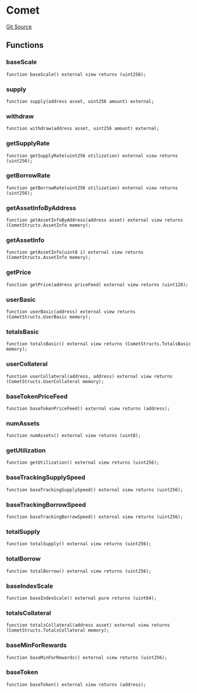 # Comet
[Git Source](https://github.com/SyncCode2017/yield-aggregator-hh/blob/9547b64ff0dde35cf66a54081393a0499b5c1eda/contracts/interfaces/IComet.sol)


## Functions
### baseScale


```solidity
function baseScale() external view returns (uint256);
```

### supply


```solidity
function supply(address asset, uint256 amount) external;
```

### withdraw


```solidity
function withdraw(address asset, uint256 amount) external;
```

### getSupplyRate


```solidity
function getSupplyRate(uint256 utilization) external view returns (uint256);
```

### getBorrowRate


```solidity
function getBorrowRate(uint256 utilization) external view returns (uint256);
```

### getAssetInfoByAddress


```solidity
function getAssetInfoByAddress(address asset) external view returns (CometStructs.AssetInfo memory);
```

### getAssetInfo


```solidity
function getAssetInfo(uint8 i) external view returns (CometStructs.AssetInfo memory);
```

### getPrice


```solidity
function getPrice(address priceFeed) external view returns (uint128);
```

### userBasic


```solidity
function userBasic(address) external view returns (CometStructs.UserBasic memory);
```

### totalsBasic


```solidity
function totalsBasic() external view returns (CometStructs.TotalsBasic memory);
```

### userCollateral


```solidity
function userCollateral(address, address) external view returns (CometStructs.UserCollateral memory);
```

### baseTokenPriceFeed


```solidity
function baseTokenPriceFeed() external view returns (address);
```

### numAssets


```solidity
function numAssets() external view returns (uint8);
```

### getUtilization


```solidity
function getUtilization() external view returns (uint256);
```

### baseTrackingSupplySpeed


```solidity
function baseTrackingSupplySpeed() external view returns (uint256);
```

### baseTrackingBorrowSpeed


```solidity
function baseTrackingBorrowSpeed() external view returns (uint256);
```

### totalSupply


```solidity
function totalSupply() external view returns (uint256);
```

### totalBorrow


```solidity
function totalBorrow() external view returns (uint256);
```

### baseIndexScale


```solidity
function baseIndexScale() external pure returns (uint64);
```

### totalsCollateral


```solidity
function totalsCollateral(address asset) external view returns (CometStructs.TotalsCollateral memory);
```

### baseMinForRewards


```solidity
function baseMinForRewards() external view returns (uint256);
```

### baseToken


```solidity
function baseToken() external view returns (address);
```

